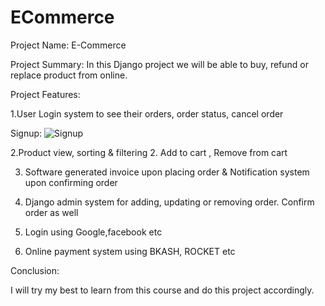 # ECommerce

Project Name: E-Commerce

Project Summary: In this Django project we will be able to buy, refund or replace product from online.

Project Features:

1.User Login system to see their orders, order status, cancel order

Signup:
![Signup](https://user-images.githubusercontent.com/40652970/211254335-364646ed-3710-4183-82ae-201413576719.png)


2.Product view, sorting & filtering 2. Add to cart , Remove from cart

3. Software generated invoice upon placing order & Notification system upon confirming order

4. Django admin system for adding, updating or removing order. Confirm order as well

5. Login using Google,facebook etc

6. Online payment system using BKASH, ROCKET etc

Conclusion:

I will try my best to learn from this course and do this project accordingly.
